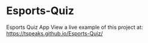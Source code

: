 # Esports-Quiz
Esports Quiz App
View a live example of this project at:
https://tspeaks.github.io/Esports-Quiz/

